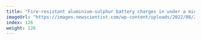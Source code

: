 ```yaml
---
title: "Fire-resistant aluminium-sulphur battery charges in under a minute"
imageUrl: "https://images.newscientist.com/wp-content/uploads/2022/08/23174815/SEI_120746343.jpg?width=600"
index: 126
weight: 126
---
```

